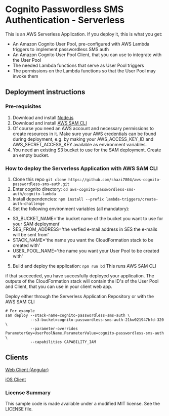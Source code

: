 # Cognito Passwordless SMS Authentication - Serverless

This is an AWS Serverless Application. If you deploy it, this is what you get:

- An Amazon Cognito User Pool, pre-configured with AWS Lambda triggers to implement passwordless SMS auth
- An Amazon Cognito User Pool Client, that you can use to integrate with the User Pool
- The needed Lambda functions that serve as User Pool triggers
- The permissions on the Lambda functions so that the User Pool may invoke them

## Deployment instructions

### Pre-requisites

1. Download and install [Node.js](https://nodejs.org/en/download/)
2. Download and install [AWS SAM CLI](https://github.com/awslabs/aws-sam-cli)
3. Of course you need an AWS account and necessary permissions to create resources in it. Make sure your AWS credentials can be found during deployment, e.g. by making your AWS_ACCESS_KEY_ID and AWS_SECRET_ACCESS_KEY available as environment variables.
4. You need an existing S3 bucket to use for the SAM deployment. Create an empty bucket.

### How to deploy the Serverless Application with AWS SAM CLI

1. Clone this repo `git clone https://github.com/shazi7804/aws-cognito-passwordless-sms-auth.git`
2. Enter cognito directory: `cd aws-cognito-passwordless-sms-auth/cognito-lambda`
3. Install dependencies: `npm install --prefix lambda-triggers/create-auth-challenge`
4. Set the following environment variables (all mandatory):
  - S3_BUCKET_NAME='the bucket name of the bucket you want to use for your SAM deployment'
  - SES_FROM_ADDRESS='the verfied e-mail address in SES the e-mails will be sent from'
  - STACK_NAME='the name you want the CloudFormation stack to be created with'
  - USER_POOL_NAME='the name you want your User Pool to be created with'
5. Build and deploy the application: `npm run bd` This runs AWS SAM CLI

if that succeeded, you have succesfully deployed your application. The outputs of the CloudFormation stack will contain the ID's of the User Pool and Client, that you can use in your client web app.

Deploy either through the Serverless Application Repository or with the AWS SAM CLI

```
# For example
sam deploy --stack-name=cognito-passwordless-sms-auth \
           --s3-bucket=cognito-passwordless-sms-auth-21kw021947hfd-320 \
           --parameter-overrides ParameterKey=UserPoolName,ParameterValue=cognito-passwordless-sms-auth \
           --capabilities CAPABILITY_IAM
```

## Clients

[Web Client (Angular)](../client/web)

[iOS Client](../client/iOS)

### License Summary

This sample code is made available under a modified MIT license. See the LICENSE file.
